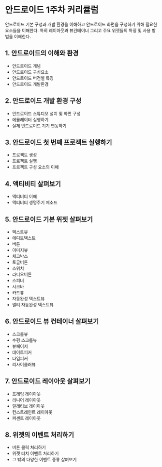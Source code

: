 # 안드로이드 1주차 커리큘럼
안드로이드 기본 구성과 개발 환경을 이해하고 안드로이드 화면을 구성하기 위해 필요한 요소들을 이해한다. 특히 레이아웃과 뷰컨테이너 그리고 주요 위젯들의 특징 및 사용 방법을 이해한다.
<br/>

## 1. 안드로이드의 이해와 환경
* 안드로이드 개념
* 안드로이드 구성요소 
* 안드로이드 버전별 특징
* 안드로이드 개발환경

## 2. 안드로이드 개발 환경 구성
* 안드로이드 스튜디오 설치 및 화면 구성
* 에뮬레이터 실행하기
* 실제 안드로이드 기기 연동하기

## 3. 안드로이드 첫 번째 프로젝트 실행하기
* 프로젝트 생성
* 프로젝트 실행
* 프로젝트 구성 요소의 이해

## 4. 액티비티 살펴보기
* 액티비티 이해
* 액티비티 생명주기 메소드

## 5. 안드로이드 기본 위젯 살펴보기
* 텍스트뷰
* 에디트텍스트
* 버튼
* 이미지뷰
* 체크박스
* 토글버튼
* 스위치
* 라디오버튼
* 스피너
* 시크바
* 카드뷰
* 자동완성 텍스트뷰
* 멀티 자동완성 텍스트뷰

## 6. 안드로이드 뷰 컨테이너 살펴보기
* 스크롤뷰
* 수평 스크롤뷰
* 뷰페이저
* 데이트피커
* 타임피커
* 리사이클러뷰 

## 7. 안드로이드 레이아웃 살펴보기
* 프레임 레이아웃
* 리니어 레이아웃
* 릴레티브 레이아웃
* 컨스트레인트 레이아웃
* 퍼센트 레이아웃

## 8. 위젯의 이벤트 처리하기
* 버튼 클릭 처리하기
* 위젯 터치 이벤트 처리하기
* 그 밖의 다양한 이벤트 종류 살펴보기